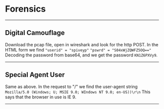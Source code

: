 # Forensics
---

## Digital Camouflage
Download the pcap file, open in wireshark and look for the http POST.
In the HTML form we find 
`"userid" = "spiveyp"`
`"pswrd" = "S04xWjZQWFZ5OQ=="`
Decoding the password from base64, and we get the password 
`KN1Z6PXVy9`.

---

## Special Agent User
Same as above.
In the request to "/" we find the user-agent string
`Mozilla/5.0 (Windows; U; MSIE 9.0; WIndows NT 9.0; en-US))\r\n`
This says that the browser in use is IE 9.

---
